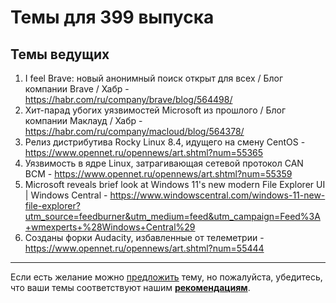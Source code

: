 # Темы для 399 выпуска

## Темы ведущих
1. I feel Brave: новый анонимный поиск открыт для всех / Блог компании Brave / Хабр - https://habr.com/ru/company/brave/blog/564498/
2. Хит-парад убогих уязвимостей Microsoft из прошлого / Блог компании Маклауд / Хабр - https://habr.com/ru/company/macloud/blog/564378/
3. Релиз дистрибутива Rocky Linux 8.4, идущего на смену CentOS - https://www.opennet.ru/opennews/art.shtml?num=55365
4. Уязвимость в ядре Linux, затрагивающая сетевой протокол CAN BCM - https://www.opennet.ru/opennews/art.shtml?num=55359
5. Microsoft reveals brief look at Windows 11's new modern File Explorer UI | Windows Central - https://www.windowscentral.com/windows-11-new-file-explorer?utm_source=feedburner&utm_medium=feed&utm_campaign=Feed%3A+wmexperts+%28Windows+Central%29
6. Созданы форки Audacity, избавленные от телеметрии - https://www.opennet.ru/opennews/art.shtml?num=55444

---

Если есть желание можно [предложить](themes_from_listeners.md) тему, но пожалуйста, убедитесь, что ваши темы соответствуют нашим **[рекомендациям](Recommendations_for_the_proposed_topics.md)**.

